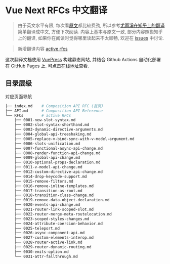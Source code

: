 # Vue Next RFCs 中文翻译

> 由于英文水平有限, 每次看[原文](https://vue-composition-api-rfc.netlify.com/)都比较费劲, 所以参考[尤雨溪在知乎上的翻译](https://zhuanlan.zhihu.com/p/68477600)简单翻译成中文, 方便下次阅读. 
> 内容上基本与原文一致, 部分内容照搬知乎上的翻译, 如果你在阅读时觉得哪里读起来不太顺畅, 欢迎在 [issues](https://github.com/liuycy/vue-next-rfc-doc/issues) 中讨论. 

> 新增翻译内容 [active rfcs](https://github.com/vuejs/rfcs) 

这次翻译文档使用 [VuePress](https://vuepress.vuejs.org/) 构建静态网站, 并结合 Github Actions 自动化部署在 GitHub Pages 上. 可点击[在线地址](https://liuycy.github.io/vue-next-rfc-doc/)查看. 

## 目录层级

对应页面导航

``` sh
├── index.md    # Composition API RFC (首页)
├── API.md      # Composition API Reference
└── RFCs        # active RFCs
    ├── 0001-new-slot-syntax.md
    ├── 0002-slot-syntax-shorthand.md
    ├── 0003-dynamic-directive-arguments.md
    ├── 0004-global-api-treeshaking.md
    ├── 0005-replace-v-bind-sync-with-v-model-argument.md
    ├── 0006-slots-unification.md
    ├── 0007-functional-async-api-change.md
    ├── 0008-render-function-api-change.md
    ├── 0009-global-api-change.md
    ├── 0010-optional-props-declaration.md
    ├── 0011-v-model-api-change.md
    ├── 0012-custom-directive-api-change.md
    ├── 0014-drop-keycode-support.md
    ├── 0015-remove-filters.md
    ├── 0016-remove-inline-templates.md
    ├── 0017-transition-as-root.md
    ├── 0018-transition-class-change.md
    ├── 0019-remove-data-object-declaration.md
    ├── 0020-events-api-change.md
    ├── 0021-router-link-scoped-slot.md
    ├── 0022-router-merge-meta-routelocation.md
    ├── 0023-scoped-styles-changes.md
    ├── 0024-attribute-coercion-behavior.md
    ├── 0025-teleport.md
    ├── 0026-async-component-api.md
    ├── 0027-custom-elements-interop.md
    ├── 0028-router-active-link.md
    ├── 0029-router-dynamic-routing.md
    ├── 0030-emits-option.md
    └── 0031-attr-fallthrough.md
```